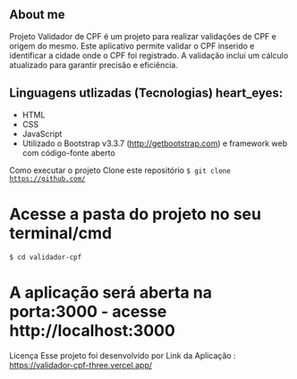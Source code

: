 ## About me
Projeto
Validador de CPF é um projeto  para realizar validações de CPF e origem do mesmo. 
Este aplicativo permite validar o CPF inserido e identificar a cidade onde o CPF foi registrado. A validação inclui um cálculo atualizado para garantir precisão e eficiência.


## Linguagens utlizadas (Tecnologias) heart_eyes:
- HTML
- CSS
- JavaScript
- Utilizado o Bootstrap v3.3.7 (http://getbootstrap.com)  e  framework web com código-fonte aberto 
 
Como executar o projeto
Clone este repositório
<code>$ git clone https://github.com/</code>

# Acesse a pasta do projeto no seu terminal/cmd
<code>$ cd validador-cpf</code>

# A aplicação será aberta na porta:3000 - acesse http://localhost:3000
Licença
Esse projeto foi desenvolvido por
Link da Aplicação : https://validador-cpf-three.vercel.app/
